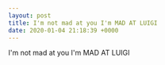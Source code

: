 ```yaml
---
layout: post
title: I'm not mad at you I'm MAD AT LUIGI
date: 2020-01-04 21:18:39 +0000
---
```


I'm not mad at you I'm MAD AT LUIGI

